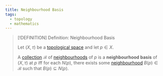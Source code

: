 ```yaml
---
title: Neighbourhood Basis
tags:
  - topology
  - mathematics
---
```


>[!DEFINITION] Definition: Neighbourhood Basis
>
>Let $(X, \tau)$ be a [topological space](../Topological%20Spaces.md) and let $p \in X$.
>
>A [collection](../../Set%20Theory/Collections/Collections.md) $\mathcal{B}$ of [neighbourhoods](../Topological%20Spaces.md) of $p$ is a **neighbourhood basis** of $(X, \tau)$ at $p$ iff for each [](../Topological%20Spaces.md#^neighbourhood-of-a-point) $N(p)$, there exists some [neighbourhood](../Topological%20Spaces.md) $B(p) \in \mathcal{B}$ such that $B(p) \subseteq N(p)$.
>